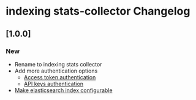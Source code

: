 <!-- Keep a Changelog guide -> https://keepachangelog.com -->

# indexing stats-collector Changelog

## [1.0.0]
### New
- Rename to indexing stats collector
- Add more authentication options
  - [Access token authentication](https://github.com/breskeby/indexing-stats-collector/issues/3)
  - [API keys authentication](https://github.com/breskeby/indexing-stats-collector/issues/2)
- [Make elasticsearch index configurable](https://github.com/breskeby/indexing-stats-collector/issues/5)
